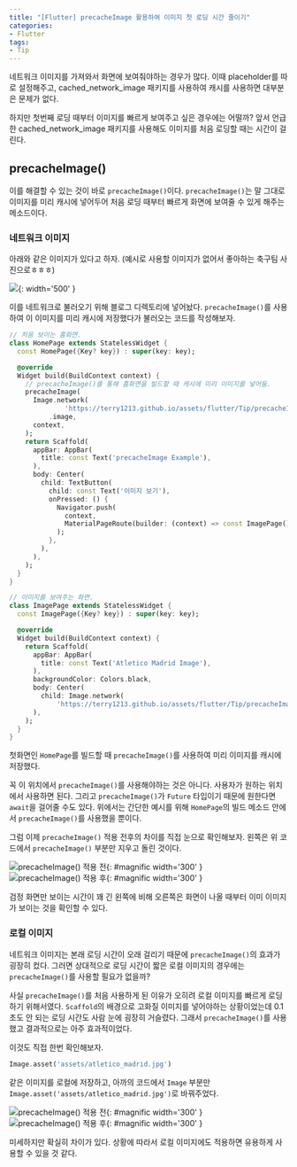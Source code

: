 ```yaml
---
title: "[Flutter] precacheImage 활용하여 이미지 첫 로딩 시간 줄이기"
categories:
- Flutter
tags:
- Tip
---
```


네트워크 이미지를 가져와서 화면에 보여줘야하는 경우가 많다. 이때 placeholder를 따로 설정해주고, cached_network_image 패키지를 사용하여 캐시를 사용하면 대부분은 문제가 없다.

하지만 첫번째 로딩 때부터 이미지를 빠르게 보여주고 싶은 경우에는 어떨까? 앞서 언급한 cached_network_image 패키지를 사용해도 이미지를 처음 로딩할 때는 시간이 걸린다.

## precacheImage()

이를 해결할 수 있는 것이 바로 `precacheImage()`이다. `precacheImage()`는 말 그대로 이미지를 미리 캐시에 넣어두어 처음 로딩 때부터 빠르게 화면에 보여줄 수 있게 해주는 메소드이다.

### 네트워크 이미지

아래와 같은 이미지가 있다고 하자. (예시로 사용할 이미지가 없어서 좋아하는 축구팀 사진으로ㅎㅎㅎ)

![](/assets/flutter/Tip/precacheImage/network_image.JPG){: width='500' }

이를 네트워크로 불러오기 위해 블로그 디렉토리에 넣어놨다. `precacheImage()`를 사용하여 이 이미지를 미리 캐시에 저장했다가 불러오는 코드를 작성해보자.

``` dart
// 처음 보이는 홈화면.
class HomePage extends StatelessWidget {
  const HomePage({Key? key}) : super(key: key);

  @override
  Widget build(BuildContext context) {
    // precacheImage()를 통해 홈화면을 빌드할 때 캐시에 미리 이미지를 넣어둠.
    precacheImage(
      Image.network(
              'https://terry1213.github.io/assets/flutter/Tip/precacheImage/network_image.JPG')
          .image,
      context,
    );
    return Scaffold(
      appBar: AppBar(
        title: const Text('precacheImage Example'),
      ),
      body: Center(
        child: TextButton(
          child: const Text('이미지 보기'),
          onPressed: () {
            Navigator.push(
              context,
              MaterialPageRoute(builder: (context) => const ImagePage()),
            );
          },
        ),
      ),
    );
  }
}

// 이미지를 보여주는 화면.
class ImagePage extends StatelessWidget {
  const ImagePage({Key? key}) : super(key: key);

  @override
  Widget build(BuildContext context) {
    return Scaffold(
      appBar: AppBar(
        title: const Text('Atletico Madrid Image'),
      ),
      backgroundColor: Colors.black,
      body: Center(
        child: Image.network(
            'https://terry1213.github.io/assets/flutter/Tip/precacheImage/network_image.JPG'),
      ),
    );
  }
}
```

첫화면인 `HomePage`를 빌드할 때 `precacheImage()`를 사용하여 미리 이미지를 캐시에 저장했다.

꼭 이 위치에서 `precacheImage()`를 사용해야하는 것은 아니다. 사용자가 원하는 위치에서 사용하면 된다. 그리고 `precacheImage()`가 `Future` 타입이기 때문에 원한다면 `await`을 걸어줄 수도 있다. 위에서는 간단한 예시를 위해 `HomePage`의 빌드 메소드 안에서 `precacheImage()`를 사용했을 뿐이다.

그럼 이제 `precacheImage()` 적용 전후의 차이를 직접 눈으로 확인해보자. 왼쪽은 위 코드에서 `precacheImage()` 부분만 지우고 돌린 것이다.

![precacheImage() 적용 전](/assets/flutter/Tip/precacheImage/Example1.gif){: #magnific  width='300' }
![precacheImage() 적용 후](/assets/flutter/Tip/precacheImage/Example2.gif){: #magnific  width='300' }

검정 화면만 보이는 시간이 꽤 긴 왼쪽에 비해 오른쪽은 화면이 나올 때부터 이미 이미지가 보이는 것을 확인할 수 있다.

### 로컬 이미지

네트워크 이미지는 본래 로딩 시간이 오래 걸리기 때문에 `precacheImage()`의 효과가 굉장히 컸다. 그러면 상대적으로 로딩 시간이 짧은 로컬 이미지의 경우에는 `precacheImage()`를 사용할 필요가 없을까?

사실 `precacheImage()`를 처음 사용하게 된 이유가 오히려 로컬 이미지를 빠르게 로딩하기 위해서였다. `Scaffold`의 배경으로 고화질 이미지를 넣어야하는 상황이었는데 0.1 초도 안 되는 로딩 시간도 사람 눈에 굉장히 거슬렸다. 그래서 `precacheImage()`를 사용했고 결과적으로는 아주 효과적이었다.

이것도 직접 한번 확인해보자.

``` dart
Image.asset('assets/atletico_madrid.jpg')
```

같은 이미지를 로컬에 저장하고, 아까의 코드에서 `Image` 부분만 `Image.asset('assets/atletico_madrid.jpg')`로 바꿔주었다.

![precacheImage() 적용 전](/assets/flutter/Tip/precacheImage/Example3.gif){: #magnific  width='300' }
![precacheImage() 적용 후](/assets/flutter/Tip/precacheImage/Example4.gif){: #magnific  width='300' }

미세하지만 확실히 차이가 있다. 상황에 따라서 로컬 이미지에도 적용하면 유용하게 사용할 수 있을 것 같다.
